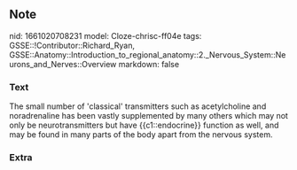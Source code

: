 ## Note
nid: 1661020708231
model: Cloze-chrisc-ff04e
tags: GSSE::!Contributor::Richard_Ryan, GSSE::Anatomy::Introduction_to_regional_anatomy::2._Nervous_System::Neurons_and_Nerves::Overview
markdown: false

### Text
<div class='toggle'>
  The small number of 'classical' transmitters such as
  acetylcholine and noradrenaline has been vastly supplemented by
  many others which may not only be neurotransmitters but have
  {{c1::endocrine}} function as well, and may be found in many
  parts of the body apart from the nervous system.
</div>

### Extra

